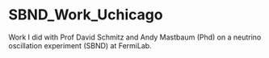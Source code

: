 # SBND_Work_Uchicago
Work I did with Prof David Schmitz and Andy Mastbaum (Phd) on a neutrino oscillation experiment (SBND) at FermiLab.
